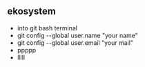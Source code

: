 ## ekosystem
- into git bash terminal 
- git config --global user.name "your name"
- git config --global user.email "your mail"
- ppppp
- lllll
